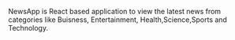 NewsApp is React based application to view the latest news from categories like Buisness, Entertainment, Health,Science,Sports and Technology.